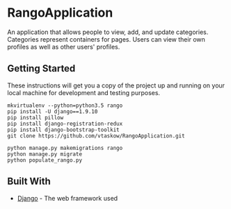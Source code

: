 # RangoApplication
An application that allows people to view, add, and update categories. Categories represent containers for pages. Users can view their own profiles as well as other users' profiles.

## Getting Started
These instructions will get you a copy of the project up and running on your local machine for development and testing purposes.

```
mkvirtualenv --python=python3.5 rango
pip install -U django==1.9.10
pip install pillow
pip install django-registration-redux
pip install django-bootstrap-toolkit
git clone https://github.com/vtaskow/RangoApplication.git

python manage.py makemigrations rango
python manage.py migrate
python populate_rango.py
```
## Built With
* [Django](https://www.djangoproject.com/) - The web framework used
